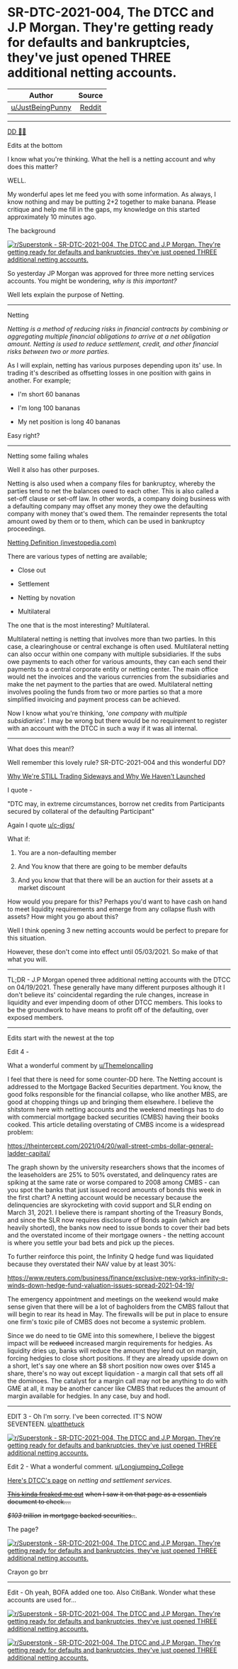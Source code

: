 SR-DTC-2021-004, The DTCC and J.P Morgan. They're getting ready for defaults and bankruptcies, they've just opened THREE additional netting accounts.
=====================================================================================================================================================

| Author       | Source       | 
| :-------------: |:-------------:|
| [u/JustBeingPunny](https://www.reddit.com/user/JustBeingPunny/)| [Reddit](https://www.reddit.com/r/Superstonk/comments/mur8bz/srdtc2021004_the_dtcc_and_jp_morgan_theyre/) | 

---

[DD 👨‍🔬](https://www.reddit.com/r/Superstonk/search?q=flair_name%3A%22DD%20%F0%9F%91%A8%E2%80%8D%F0%9F%94%AC%22&restrict_sr=1)

Edits at the bottom

I know what you're thinking. What the hell is a netting account and why does this matter?

WELL.

My wonderful apes let me feed you with some information. As always, I know nothing and may be putting 2+2 together to make banana. Please critique and help me fill in the gaps, my knowledge on this started approximately 10 minutes ago.

The background

[![r/Superstonk - SR-DTC-2021-004, The DTCC and J.P Morgan. They're getting ready for defaults and bankruptcies, they've just opened THREE additional netting accounts.](https://preview.redd.it/9jbqiv21ybu61.png?width=818&format=png&auto=webp&s=bfb10ccc8c15acef2db91dcb37da4aee8761a26a)](https://preview.redd.it/9jbqiv21ybu61.png?width=818&format=png&auto=webp&s=bfb10ccc8c15acef2db91dcb37da4aee8761a26a)

So yesterday JP Morgan was approved for three more netting services accounts. You might be wondering, *why is this important?*

Well lets explain the purpose of Netting.

___________________________________________________________________________________________________________

Netting

*Netting is a method of reducing risks in financial contracts by combining or aggregating multiple financial obligations to arrive at a net obligation amount. Netting is used to reduce settlement, credit, and other financial risks between two or more parties.*

As I will explain, netting has various purposes depending upon its' use. In trading it's described as offsetting losses in one position with gains in another. For example;

-   I'm short 60 bananas

-   I'm long 100 bananas

-   My net position is long 40 bananas

Easy right?

___________________________________________________________________________________________________

Netting some failing whales

Well it also has other purposes.

Netting is also used when a company files for bankruptcy, whereby the parties tend to net the balances owed to each other. This is also called a set-off clause or set-off law. In other words, a company doing business with a defaulting company may offset any money they owe the defaulting company with money that's owed them. The remainder represents the total amount owed by them or to them, which can be used in bankruptcy proceedings.

[Netting Definition (investopedia.com)](https://www.investopedia.com/terms/n/netting.asp)

There are various types of netting are available;

-   Close out

-   Settlement

-   Netting by novation

-   Multilateral

The one that is the most interesting? Multilateral.

Multilateral netting is netting that involves more than two parties. In this case, a clearinghouse or central exchange is often used. Multilateral netting can also occur within one company with multiple subsidiaries. If the subs owe payments to each other for various amounts, they can each send their payments to a central corporate entity or netting center. The main office would net the invoices and the various currencies from the subsidiaries and make the net payment to the parties that are owed. Multilateral netting involves pooling the funds from two or more parties so that a more simplified invoicing and payment process can be achieved.

Now I know what you're thinking, '*one company with multiple subsidiaries'.* I may be wrong but there would be no requirement to register with an account with the DTCC in such a way if it was all internal.

_______________________________________________________________________________________________

What does this mean!?

Well remember this lovely rule? SR-DTC-2021-004 and this wonderful DD?

[Why We're STILL Trading Sideways and Why We Haven't Launched](https://www.reddit.com/r/Superstonk/comments/mu9xed/why_were_still_trading_sideways_and_why_we_havent/)

I quote -

"DTC may, in extreme circumstances, borrow net credits from Participants secured by collateral of the defaulting Participant"

Again I quote [u/c-digs/](https://www.reddit.com/user/c-digs/)

What if:

1.  You are a non-defaulting member

2.  And You know that there are going to be member defaults

3.  And you know that that there will be an auction for their assets at a market discount

How would you prepare for this? Perhaps you'd want to have cash on hand to meet liquidity requirements and emerge from any collapse flush with assets? How might you go about this?

Well I think opening 3 new netting accounts would be perfect to prepare for this situation.

However, these don't come into effect until 05/03/2021. So make of that what you will.

___________________________________________________________________________________________________

TL;DR - J.P Morgan opened three additional netting accounts with the DTCC on 04/19/2021. These generally have many different purposes although it I don't believe its' coincidental regarding the rule changes, increase in liquidity and ever impending doom of other DTCC members. This looks to be the groundwork to have means to profit off of the defaulting, over exposed members.

_____________________________________________________________________________________________

Edits start with the newest at the top

Edit 4 -

What a wonderful comment by [u/Themeloncalling](https://www.reddit.com/u/Themeloncalling/)

I feel that there is need for some counter-DD here. The Netting account is addressed to the Mortgage Backed Securities department. You know, the good folks responsible for the financial collapse, who like another MBS, are good at chopping things up and bringing them elsewhere. I believe the shitstorm here with netting accounts and the weekend meetings has to do with commercial mortgage backed securities (CMBS) having their books cooked. This article detailing overstating of CMBS income is a widespread problem:

<https://theintercept.com/2021/04/20/wall-street-cmbs-dollar-general-ladder-capital/>

The graph shown by the university researchers shows that the incomes of the leaseholders are 25% to 50% overstated, and delinquency rates are spiking at the same rate or worse compared to 2008 among CMBS - can you spot the banks that just issued record amounts of bonds this week in the first chart? A netting account would be necessary because the delinquencies are skyrocketing with covid support and SLR ending on March 31, 2021. I believe there is rampant shorting of the Treasury Bonds, and since the SLR now requires disclosure of Bonds again (which are heavily shorted), the banks now need to issue bonds to cover their bad bets and the overstated income of their mortgage owners - the netting account is where you settle your bad bets and pick up the pieces.

To further reinforce this point, the Infinity Q hedge fund was liquidated because they overstated their NAV value by at least 30%:

<https://www.reuters.com/business/finance/exclusive-new-yorks-infinity-q-winds-down-hedge-fund-valuation-issues-spread-2021-04-19/>

The emergency appointment and meetings on the weekend would make sense given that there will be a lot of bagholders from the CMBS fallout that will begin to rear its head in May. The firewalls will be put in place to ensure one firm's toxic pile of CMBS does not become a systemic problem.

Since we do need to tie GME into this somewhere, I believe the biggest impact will be ~~reduced~~ increased margin requirements for hedgies. As liquidity dries up, banks will reduce the amount they lend out on margin, forcing hedgies to close short positions. If they are already upside down on a short, let's say one where an $8 short position now owes over $145 a share, there's no way out except liquidation - a margin call that sets off all the dominoes. The catalyst for a margin call may not be anything to do with GME at all, it may be another cancer like CMBS that reduces the amount of margin available for hedgies. In any case, buy and hodl.

_____________________________________________________

EDIT 3 - Oh I'm sorry. I've been corrected. IT'S NOW SEVENTEEN. [u/patthetuck](https://www.reddit.com/u/patthetuck/)

[![r/Superstonk - SR-DTC-2021-004, The DTCC and J.P Morgan. They're getting ready for defaults and bankruptcies, they've just opened THREE additional netting accounts.](https://preview.redd.it/31yr8yywjcu61.png?width=814&format=png&auto=webp&s=f2e5be82960621386f594d828713201ef9e79460)](https://preview.redd.it/31yr8yywjcu61.png?width=814&format=png&auto=webp&s=f2e5be82960621386f594d828713201ef9e79460)

Edit 2 - What a wonderful comment. [u/Longjumping_College](https://www.reddit.com/u/Longjumping_College/)

[Here's DTCC's page](https://www.dtcc.com/clearing-services/ficc-mbsd/msbd-netting) on *netting and settlement services.*

[~~This kinda freaked me out~~](https://www.dtcc.com/charts/previous-12-months-volume-for-mbs) ~~when I saw it on that page as a essentials document to check....~~

~~*$103 trillion*~~ ~~in mortgage backed securities..~~.

The page?

[![r/Superstonk - SR-DTC-2021-004, The DTCC and J.P Morgan. They're getting ready for defaults and bankruptcies, they've just opened THREE additional netting accounts.](https://preview.redd.it/kvnjndf3ecu61.png?width=884&format=png&auto=webp&s=897fdea90adcd04bde204fd93f22051c0f74622e)](https://preview.redd.it/kvnjndf3ecu61.png?width=884&format=png&auto=webp&s=897fdea90adcd04bde204fd93f22051c0f74622e)

Crayon go brr

____________________________________________________________________________________________________

Edit - Oh yeah, BOFA added one too. Also CitiBank. Wonder what these accounts are used for...

[![r/Superstonk - SR-DTC-2021-004, The DTCC and J.P Morgan. They're getting ready for defaults and bankruptcies, they've just opened THREE additional netting accounts.](https://preview.redd.it/kgtgknbhacu61.png?width=813&format=png&auto=webp&s=917b354a4476b27e3e6294fa2fe99e0fcb2b6946)](https://preview.redd.it/kgtgknbhacu61.png?width=813&format=png&auto=webp&s=917b354a4476b27e3e6294fa2fe99e0fcb2b6946)

[![r/Superstonk - SR-DTC-2021-004, The DTCC and J.P Morgan. They're getting ready for defaults and bankruptcies, they've just opened THREE additional netting accounts.](https://preview.redd.it/cv0u1ynracu61.png?width=810&format=png&auto=webp&s=69894769014fd39bc81538700206c151949f5af3)](https://preview.redd.it/cv0u1ynracu61.png?width=810&format=png&auto=webp&s=69894769014fd39bc81538700206c151949f5af3)
